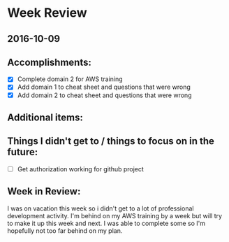 # Week Review
## 2016-10-09

## Accomplishments:
- [x] Complete domain 2 for AWS training
- [x] Add domain 1 to cheat sheet and questions that were wrong
- [x] Add domain 2 to cheat sheet and questions that were wrong

## Additional items:

## Things I didn't get to / things to focus on in the future:
- [ ] Get authorization working for github project

## Week in Review:
I was on vacation this week so i didn't get to a lot of professional development activity. I'm behind on my AWS training by a week but will try to make it up this week and next. I was able to complete some so I'm hopefully not too far behind on my plan. 
